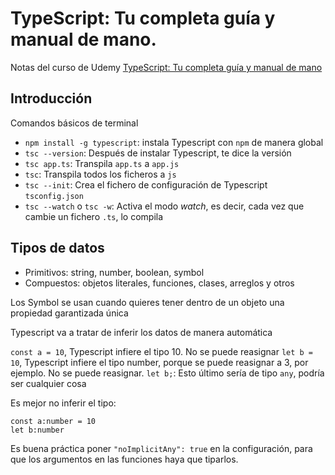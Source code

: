 # TypeScript: Tu completa guía y manual de mano.

Notas del curso de Udemy [TypeScript: Tu completa guía y manual de mano](https://nalanda.udemy.com/course/typescript-guia-completa/learn/lecture/27831606#overview)

## Introducción

Comandos básicos de terminal

- `npm install -g typescript`: instala Typescript con `npm` de manera global
- `tsc --version`: Después de instalar Typescript, te dice la versión
- `tsc app.ts`: Transpila `app.ts` a `app.js`
- `tsc`: Transpila todos los ficheros a `js`
- `tsc --init`: Crea el fichero de configuración de Typescript `tsconfig.json`
- `tsc --watch` o `tsc -w`: Activa el modo _watch_, es decir, cada vez que cambie un fichero `.ts`, lo compila

## Tipos de datos

- Primitivos: string, number, boolean, symbol
- Compuestos: objetos literales, funciones, clases, arreglos y otros

Los Symbol se usan cuando quieres tener dentro de un objeto una propiedad garantizada única

Typescript va a tratar de inferir los datos de manera automática

`const a = 10`, Typescript infiere el tipo 10. No se puede reasignar
`let b = 10`, Typescript infiere el tipo number, porque se puede reasignar a 3, por ejemplo. No se puede reasignar.
`let b;`: Esto último sería de tipo `any`, podría ser cualquier cosa

Es mejor no inferir el tipo:

```
const a:number = 10
let b:number
```

Es buena práctica poner `"noImplicitAny": true` en la configuración, para que los argumentos en las funciones haya que tiparlos.
